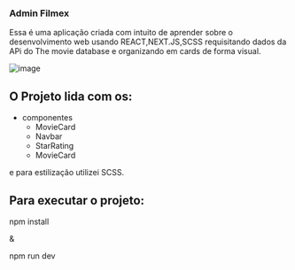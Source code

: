 ### Admin Filmex

Essa é uma aplicação criada com intuito de aprender sobre o desenvolvimento web usando REACT,NEXT.JS,SCSS requisitando dados da APi do The movie database e organizando em cards de forma visual.


![image](https://github.com/user-attachments/assets/cd437976-66aa-4202-80bb-e352b62f2a01)


## O Projeto lida com os:
- componentes
  - MovieCard
  - Navbar
  - StarRating
  - MovieCard

e para estilização utilizei SCSS.


## Para executar o projeto:

npm install

&

npm run dev
